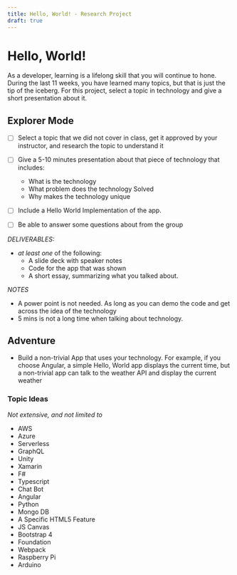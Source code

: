 ```yaml
---
title: Hello, World! - Research Project
draft: true
---
```



# Hello, World!

As a developer, learning is a lifelong skill that you will continue to hone. During the last 11 weeks, you have learned many topics, but that is just the tip of the iceberg. For this project, select a topic in technology and give a short presentation about it. 


## Explorer Mode

- [ ] Select a topic that we did not cover in class, get it approved by your instructor,  and research the topic to understand it
- [ ] Give a 5-10 minutes presentation about that piece of technology that includes: 
    - What is the technology
    - What problem does the technology Solved
    - Why makes the technology unique
- [ ] Include a Hello World Implementation of the app. 
- [ ] Be able to answer some questions about from the group 


*DELIVERABLES:*
- *at least one* of the following:
    - A slide deck with speaker notes
    - Code for the app that was shown
    - A short essay, summarizing what you talked about.

*NOTES*
- A power point is not needed. As long as you can demo the code and get across the idea of the technology
- 5 mins is not a long time when talking about technology. 

## Adventure
- Build a non-trivial App that uses your technology. For example, if you choose Angular, a simple Hello, World app displays the current time, but a non-trivial app can talk to the weather API and display the current weather


### Topic Ideas
*Not extensive, and not limited to* 

- AWS
- Azure
- Serverless
- GraphQL
- Unity
- Xamarin
- F#
- Typescript
- Chat Bot
- Angular
- Python
- Mongo DB
- A Specific HTML5 Feature
- JS Canvas
- Bootstrap 4
- Foundation 
- Webpack
- Raspberry Pi
- Arduino 